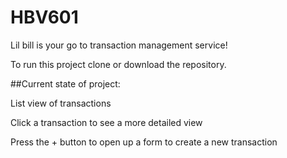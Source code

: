 # HBV601

Lil bill is your go to transaction management service!

To run this project clone or download the repository.


##Current state of project: 

List view of transactions

Click a transaction to see a more detailed view 

Press the + button to open up a form to create a new transaction 
